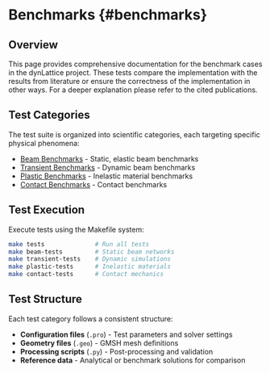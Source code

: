 # Benchmarks {#benchmarks}

## Overview

This page provides comprehensive documentation for the benchmark cases in the dynLattice project. These tests compare the implementation with the results from literature or ensure the correctness of the implementation in other ways.
For a deeper explanation please refer to the cited publications.

## Test Categories

The test suite is organized into scientific categories, each targeting specific physical phenomena:

- [Beam Benchmarks](BeamBenchmarks.md) - Static, elastic beam benchmarks  
- [Transient Benchmarks](TransientBenchmarks.md) - Dynamic beam benchmarks
- [Plastic Benchmarks](PlasticBenchmarks.md) - Inelastic material benchmarks
- [Contact Benchmarks](ContactBenchmarks.md) - Contact benchmarks

## Test Execution

Execute tests using the Makefile system:

```bash
make tests              # Run all tests
make beam-tests         # Static beam networks
make transient-tests    # Dynamic simulations
make plastic-tests      # Inelastic materials  
make contact-tests      # Contact mechanics
```

## Test Structure

Each test category follows a consistent structure:
- **Configuration files** (`.pro`) - Test parameters and solver settings
- **Geometry files** (`.geo`) - GMSH mesh definitions
- **Processing scripts** (`.py`) - Post-processing and validation
- **Reference data** - Analytical or benchmark solutions for comparison
